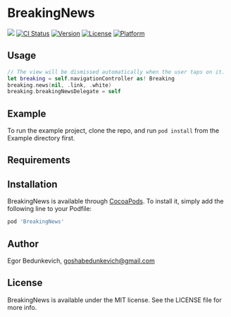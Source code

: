 # BreakingNews

![](https://github.com/goshabedunkevich/BreakingNews/blob/master/example.gif)
[![CI Status](https://img.shields.io/travis/goshabedunkevich/BreakingNews.svg?style=flat)](https://travis-ci.org/goshabedunkevich/BreakingNews)
[![Version](https://img.shields.io/cocoapods/v/BreakingNews.svg?style=flat)](https://cocoapods.org/pods/BreakingNews)
[![License](https://img.shields.io/cocoapods/l/BreakingNews.svg?style=flat)](https://cocoapods.org/pods/BreakingNews)
[![Platform](https://img.shields.io/cocoapods/p/BreakingNews.svg?style=flat)](https://cocoapods.org/pods/BreakingNews)

## Usage
```swift
// The view will be dismissed automatically when the user taps on it.
let breaking = self.navigationController as! Breaking
breaking.news(nil, .link, .white)
breaking.breakingNewsDelegate = self
```

## Example

To run the example project, clone the repo, and run `pod install` from the Example directory first.

## Requirements

## Installation

BreakingNews is available through [CocoaPods](https://cocoapods.org). To install
it, simply add the following line to your Podfile:

```ruby
pod 'BreakingNews'
```

## Author

Egor Bedunkevich, goshabedunkevich@gmail.com

## License

BreakingNews is available under the MIT license. See the LICENSE file for more info.
